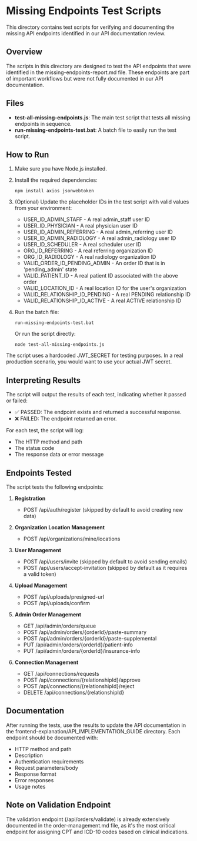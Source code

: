 # Missing Endpoints Test Scripts

This directory contains test scripts for verifying and documenting the missing API endpoints identified in our API documentation review.

## Overview

The scripts in this directory are designed to test the API endpoints that were identified in the missing-endpoints-report.md file. These endpoints are part of important workflows but were not fully documented in our API documentation.

## Files

- **test-all-missing-endpoints.js**: The main test script that tests all missing endpoints in sequence.
- **run-missing-endpoints-test.bat**: A batch file to easily run the test script.

## How to Run

1. Make sure you have Node.js installed.
2. Install the required dependencies:
   ```
   npm install axios jsonwebtoken
   ```
3. (Optional) Update the placeholder IDs in the test script with valid values from your environment:
   - USER_ID_ADMIN_STAFF - A real admin_staff user ID
   - USER_ID_PHYSICIAN - A real physician user ID
   - USER_ID_ADMIN_REFERRING - A real admin_referring user ID
   - USER_ID_ADMIN_RADIOLOGY - A real admin_radiology user ID
   - USER_ID_SCHEDULER - A real scheduler user ID
   - ORG_ID_REFERRING - A real referring organization ID
   - ORG_ID_RADIOLOGY - A real radiology organization ID
   - VALID_ORDER_ID_PENDING_ADMIN - An order ID that is in 'pending_admin' state
   - VALID_PATIENT_ID - A real patient ID associated with the above order
   - VALID_LOCATION_ID - A real location ID for the user's organization
   - VALID_RELATIONSHIP_ID_PENDING - A real PENDING relationship ID
   - VALID_RELATIONSHIP_ID_ACTIVE - A real ACTIVE relationship ID

4. Run the batch file:
   ```
   run-missing-endpoints-test.bat
   ```
   
   Or run the script directly:
   ```
   node test-all-missing-endpoints.js
   ```

The script uses a hardcoded JWT_SECRET for testing purposes. In a real production scenario, you would want to use your actual JWT secret.

## Interpreting Results

The script will output the results of each test, indicating whether it passed or failed:

- ✅ PASSED: The endpoint exists and returned a successful response.
- ❌ FAILED: The endpoint returned an error.

For each test, the script will log:
- The HTTP method and path
- The status code
- The response data or error message

## Endpoints Tested

The script tests the following endpoints:

1. **Registration**
   - POST /api/auth/register (skipped by default to avoid creating new data)

2. **Organization Location Management**
   - POST /api/organizations/mine/locations

3. **User Management**
   - POST /api/users/invite (skipped by default to avoid sending emails)
   - POST /api/users/accept-invitation (skipped by default as it requires a valid token)

4. **Upload Management**
   - POST /api/uploads/presigned-url
   - POST /api/uploads/confirm

5. **Admin Order Management**
   - GET /api/admin/orders/queue
   - POST /api/admin/orders/{orderId}/paste-summary
   - POST /api/admin/orders/{orderId}/paste-supplemental
   - PUT /api/admin/orders/{orderId}/patient-info
   - PUT /api/admin/orders/{orderId}/insurance-info

6. **Connection Management**
   - GET /api/connections/requests
   - POST /api/connections/{relationshipId}/approve
   - POST /api/connections/{relationshipId}/reject
   - DELETE /api/connections/{relationshipId}

## Documentation

After running the tests, use the results to update the API documentation in the frontend-explanation/API_IMPLEMENTATION_GUIDE directory. Each endpoint should be documented with:

- HTTP method and path
- Description
- Authentication requirements
- Request parameters/body
- Response format
- Error responses
- Usage notes

## Note on Validation Endpoint

The validation endpoint (/api/orders/validate) is already extensively documented in the order-management.md file, as it's the most critical endpoint for assigning CPT and ICD-10 codes based on clinical indications.